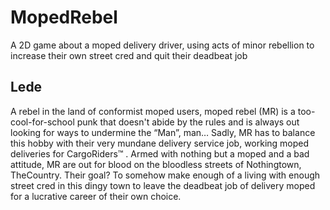 # MopedRebel
A 2D game about a moped delivery driver, using acts of minor rebellion to increase their own street cred and quit their deadbeat job

## Lede
A rebel in the land of conformist moped users, moped rebel (MR) is a too-cool-for-school punk that doesn't abide by the rules and is always out looking for ways to undermine the “Man”, man…
Sadly, MR has to balance this hobby with their very mundane delivery service job, working moped deliveries for CargoRiders™ . Armed with nothing but a moped and a bad attitude, MR are out for blood on the bloodless streets of Nothingtown, TheCountry.
Their goal? To somehow make enough of a living with enough street cred in this dingy town to leave the deadbeat job of delivery moped for a lucrative career of their own choice. 
